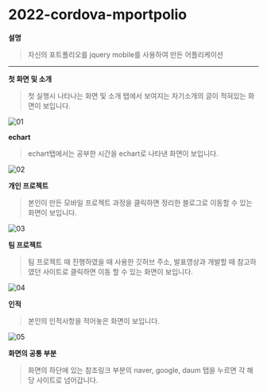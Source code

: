 # 2022-cordova-mportpolio

**설명**
> 자신의 포트폴리오를 jquery mobile를 사용하여 만든 어플리케이션

***

**첫 화면 및 소개**
> 첫 실행시 나타나는 화면 및 소개 탭에서 보여지는 자기소개의 글이 적혀있는 화면이 보입니다.

![01](https://user-images.githubusercontent.com/90297003/204463685-214c2f95-f1b4-4502-bae3-0886791910a7.png)

**echart** 
> echart탭에서는 공부한 시간을 echart로 나타낸 화면이 보입니다.

![02](https://user-images.githubusercontent.com/90297003/204463698-f2024767-a6da-4312-b2c0-ba2588a84c44.png)

**개인 프로젝트**
> 본인이 만든 모바일 프로젝트 과정을 클릭하면 정리한 블로그로 이동할 수 있는 화면이 보입니다.

![03](https://user-images.githubusercontent.com/90297003/204463711-16700eb1-f9ee-4e82-af6d-499c63b0f942.png)

**팀 프로젝트**
> 팀 프로젝트 때 진행하였을 때 사용한 깃허브 주소, 발표영상과 개발할 때 참고하였던 사이트로 클릭하면 이동 할 수 있는 화면이 보입니다. 

![04](https://user-images.githubusercontent.com/90297003/204463719-f9e1fe00-ba6b-418b-beff-cb651a672e52.png)

**인적**
> 본인의 인적사항을 적어놓은 화면이 보입니다.

![05](https://user-images.githubusercontent.com/90297003/204466422-9f11f263-8fb4-46bd-b6ed-0bde833722fb.png)

**화면의 공통 부분**
> 화면의 하단에 있는 참조링크 부분의 naver, google, daum 탭을 누르면 각 해당 사이트로 넘어갑니다.

